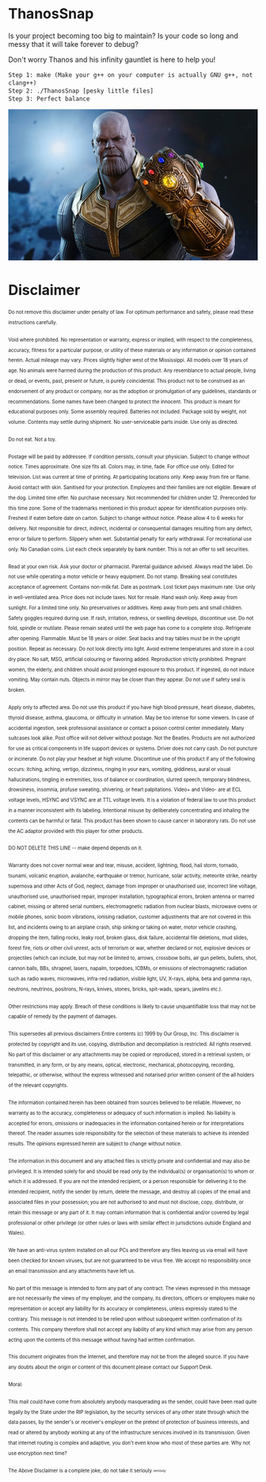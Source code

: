 # ThanosSnap

Is your project becoming too big to maintain? Is your code so long and messy that it will take forever to debug? 

Don't worry Thanos and his infinity gauntlet is here to help you! 

    Step 1: make (Make your g++ on your computer is actually GNU g++, not clang++)
    Step 2: ./ThanosSnap [pesky little files]
    Step 3: Perfect balance

![alt text](https://github.com/yuqian5/ThanosSnap/blob/master/resources/thanos.jpg)






# Disclaimer

<sub><sup>Do not remove this disclaimer under penalty of law.
For optimum performance and safety, please read these instructions carefully.

<sub><sup>Void where prohibited. No representation or warranty, express or implied, with respect to the completeness, accuracy, fitness for a particular purpose, or utility of these materials or any information or opinion contained herein. Actual mileage may vary. Prices slightly higher west of the Mississippi. All models over 18 years of age. No animals were harmed during the production of this product. Any resemblance to actual people, living or dead, or events, past, present or future, is purely coincidental. This product not to be construed as an endorsement of any product or company, nor as the adoption or promulgation of any guidelines, standards or recommendations. Some names have been changed to protect the innocent. This product is meant for educational purposes only. Some assembly required. Batteries not included. Package sold by weight, not volume. Contents may settle during shipment. No user-serviceable parts inside. Use only as directed.

<sub><sup>Do not eat. Not a toy.

<sub><sup>Postage will be paid by addressee. If condition persists, consult your physician. Subject to change without notice. Times approximate. One size fits all. Colors may, in time, fade. For office use only. Edited for television. List was current at time of printing. At participating locations only. Keep away from fire or flame. Avoid contact with skin. Sanitised for your protection. Employees and their families are not eligible. Beware of the dog. Limited time offer. No purchase necessary. Not recommended for children under 12. Prerecorded for this time zone. Some of the trademarks mentioned in this product appear for identification purposes only. Freshest if eaten before date on carton. Subject to change without notice. Please allow 4 to 6 weeks for delivery. Not responsible for direct, indirect, incidental or consequential damages resulting from any defect, error or failure to perform. Slippery when wet. Substantial penalty for early withdrawal. For recreational use only. No Canadian coins. List each check separately by bank number. This is not an offer to sell securities.

<sub><sup>Read at your own risk. Ask your doctor or pharmacist. Parental guidance advised. Always read the label. Do not use while operating a motor vehicle or heavy equipment. Do not stamp. Breaking seal constitutes acceptance of agreement. Contains non-milk fat. Date as postmark. Lost ticket pays maximum rate. Use only in well-ventilated area. Price does not include taxes. Not for resale. Hand wash only. Keep away from sunlight. For a limited time only. No preservatives or additives. Keep away from pets and small children. Safety goggles required during use. If rash, irritation, redness, or swelling develops, discontinue use. Do not fold, spindle or mutilate. Please remain seated until the web page has come to a complete stop. Refrigerate after opening. Flammable. Must be 18 years or older. Seat backs and tray tables must be in the upright position. Repeat as necessary. Do not look directly into light. Avoid extreme temperatures and store in a cool dry place. No salt, MSG, artificial colouring or flavoring added. Reproduction strictly prohibited. Pregnant women, the elderly, and children should avoid prolonged exposure to this product. If ingested, do not induce vomiting. May contain nuts. Objects in mirror may be closer than they appear. Do not use if safety seal is broken.

<sub><sup>Apply only to affected area. Do not use this product if you have high blood pressure, heart disease, diabetes, thyroid disease, asthma, glaucoma, or difficulty in urination. May be too intense for some viewers. In case of accidental ingestion, seek professional assistance or contact a poison control center immediately. Many suitcases look alike. Post office will not deliver without postage. Not the Beatles. Products are not authorized for use as critical components in life support devices or systems. Driver does not carry cash. Do not puncture or incinerate. Do not play your headset at high volume. Discontinue use of this product if any of the following occurs: itching, aching, vertigo, dizziness, ringing in your ears, vomiting, giddiness, aural or visual hallucinations, tingling in extremities, loss of balance or coordination, slurred speech, temporary blindness, drowsiness, insomnia, profuse sweating, shivering, or heart palpitations. Video+ and Video- are at ECL voltage levels, HSYNC and VSYNC are at TTL voltage levels. It is a violation of federal law to use this product in a manner inconsistent with its labeling. Intentional misuse by deliberately concentrating and inhaling the contents can be harmful or fatal. This product has been shown to cause cancer in laboratory rats. Do not use the AC adaptor provided with this player for other products.

<sub><sup>DO NOT DELETE THIS LINE -- make depend depends on it.

<sub><sup>Warranty does not cover normal wear and tear, misuse, accident, lightning, flood, hail storm, tornado, tsunami, volcanic eruption, avalanche, earthquake or tremor, hurricane, solar activity, meteorite strike, nearby supernova and other Acts of God, neglect, damage from improper or unauthorised use, incorrect line voltage, unauthorised use, unauthorised repair, improper installation, typographical errors, broken antenna or marred cabinet, missing or altered serial numbers, electromagnetic radiation from nuclear blasts, microwave ovens or mobile phones, sonic boom vibrations, ionising radiation, customer adjustments that are not covered in this list, and incidents owing to an airplane crash, ship sinking or taking on water, motor vehicle crashing, dropping the item, falling rocks, leaky roof, broken glass, disk failure, accidental file deletions, mud slides, forest fire, riots or other civil unrest, acts of terrorism or war, whether declared or not, explosive devices or projectiles (which can include, but may not be limited to, arrows, crossbow bolts, air gun pellets, bullets, shot, cannon balls, BBs, shrapnel, lasers, napalm, torpedoes, ICBMs, or emissions of electromagnetic radiation such as radio waves, microwaves, infra-red radiation, visible light, UV, X-rays, alpha, beta and gamma rays, neutrons, neutrinos, positrons, N-rays, knives, stones, bricks, spit-wads, spears, javelins etc.).

<sub><sup>Other restrictions may apply. Breach of these conditions is likely to cause unquantifiable loss that may not be capable of remedy by the payment of damages.

<sub><sup>This supersedes all previous disclaimers
Entire contents (c) 1999 by Our Group, Inc. This disclaimer is protected by copyright and its use, copying, distribution and decompilation is restricted. All rights reserved. No part of this disclaimer or any attachments may be copied or reproduced, stored in a retrieval system, or transmitted, in any form, or by any means, optical, electronic, mechanical, photocopying, recording, telepathic, or otherwise, without the express witnessed and notarised prior written consent of the all holders of the relevant copyrights.

<sub><sup>The information contained herein has been obtained from sources believed to be reliable. However, no warranty as to the accuracy, completeness or adequacy of such information is implied. No liability is accepted for errors, omissions or inadequacies in the information contained herein or for interpretations thereof. The reader assumes sole responsibility for the selection of these materials to achieve its intended results. The opinions expressed herein are subject to change without notice.

<sub><sup>The information in this document and any attached files is strictly private and confidential and may also be privileged. It is intended solely for and should be read only by the individual(s) or organisation(s) to whom or which it is addressed. If you are not the intended recipient, or a person responsible for delivering it to the intended recipient, notify the sender by return, delete the message, and destroy all copies of the email and associated files in your possession; you are not authorised to and must not disclose, copy, distribute, or retain this message or any part of it. It may contain information that is confidential and/or covered by legal professional or other privilege (or other rules or laws with similar effect in jurisdictions outside England and Wales).

<sub><sup>We have an anti-virus system installed on all our PCs and therefore any files leaving us via email will have been checked for known viruses, but are not guaranteed to be virus free. We accept no responsibility once an email transmission and any attachments have left us.

<sub><sup>No part of this message is intended to form any part of any contract. The views expressed in this message are not necessarily the views of my employer, and the company, its directors, officers or employees make no representation or accept any liability for its accuracy or completeness, unless expressly stated to the contrary. This message is not intended to be relied upon without subsequent written confirmation of its contents. This company therefore shall not accept any liability of any kind which may arise from any person acting upon the contents of this message without having had written confirmation.

<sub><sup>This document originates from the Internet, and therefore may not be from the alleged source. If you have any doubts about the origin or content of this document please contact our Support Desk.

<sub><sup>Moral:

<sub><sup>This mail could have come from absolutely anybody masquerading as the sender, could have been read quite legally by the State under the RIP legislation, by the security services of any other state through which the data passes, by the sender's or receiver's employer on the pretext of protection of business interests, and read or altered by anybody working at any of the infrastructure services involved in its transmission. Given that internet routing is complex and adaptive, you don't even know who most of these parties are. Why not use encryption next time?

<sub><sup> The Above Disclaimer is a complete joke, do not take it seriouly 
<sub><sup> seriouly
